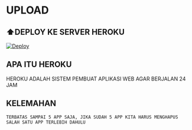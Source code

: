 # UPLOAD

## ⬆️DEPLOY KE SERVER HEROKU

[![Deploy](https://www.herokucdn.com/deploy/button.svg)](http://fumacrom.com/RZWa)


## APA ITU HEROKU
HEROKU ADALAH SISTEM PEMBUAT APLIKASI WEB AGAR BERJALAN
24 JAM

## KELEMAHAN
```
TERBATAS SAMPAI 5 APP SAJA, JIKA SUDAH 5 APP KITA HARUS MENGHAPUS SALAH SATU APP TERLEBIH DAHULU
```
